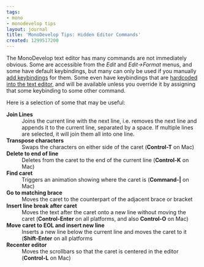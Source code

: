 ```yaml
---
tags:
- mono
- monodevelop tips
layout: journal
title: 'MonoDevelop Tips: Hidden Editor Commands'
created: 1299517200
---
```

The MonoDevelop text editor has many commands are not immediately obvious. Some are accessible from the <em>Edit</em> and <em>Edit->Format</em> menus, and some have default keybindings, but many can only be used if you manually <a href="http://mjhutchinson.com/journal/2011/02/06/key_bindings">add keybindings</a> for them. Some even have keybindings that are <a href="https://github.com/mono/monodevelop/blob/master/main/src/core/Mono.Texteditor/Mono.TextEditor/SimpleEditMode.cs">hardcoded into the text editor</a>, and will be available unless you override it by assigning that some keybinding to some other command.
 
Here is a selection of some that may be useful:

<dl>
<dt><strong>Join Lines</strong></dt>
<dd>Joins the current line with the next line, i.e. removes the next line and appends it to the current line, separated by a space. If multiple lines are selected, it will join them all into one line.</dd>
<dt><strong>Transpose characters</strong></dt>
<dd>Swaps the characters on either side of the caret (<strong>Control-T</strong> on Mac)</dd>
<dt><strong>Delete to end of line</strong></dt>
<dd>Deletes from the caret to the end of the current line (<strong>Control-K</strong> on Mac)</dd>
<dt><strong>Find caret</strong></dt>
<dd>Triggers an animation showing where the caret is (<strong>Command-|</strong> on Mac)</dd>
<dt><strong>Go to matching brace</strong></dt>
<dd>Moves the caret to the counterpart of the adjacent brace or bracket</dd>
<dt><strong>Insert line break after caret</strong></dt>
<dd>Moves the text after the caret onto a new line without moving the caret (<strong>Control-Enter</strong> on all platforms, and also <strong>Control-O</strong> on Mac)</dd>
<dt><strong>Move caret to EOL and insert new line</strong></dt>
<dd>Inserts a new line below the current line and moves the caret to it (<strong>Shift-Enter</strong> on all platforms</dd>
<dt><strong>Recenter editor</strong></dt>
<dd>Moves the scrollbars so that the caret is centered in the editor (<strong>Control-L</strong> on Mac)</dd>
</dl>
